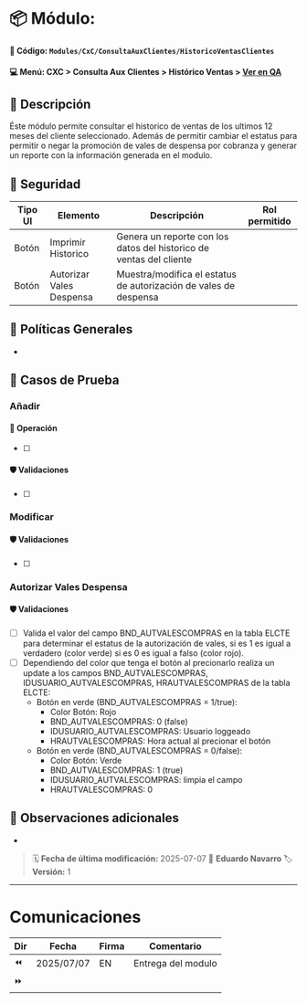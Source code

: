 # 📦 Módulo: 
#### 📁 **Código:** `Modules/CxC/ConsultaAuxClientes/HistoricoVentasClientes`
#### 💻 **Menú:** CXC > Consulta Aux Clientes > Histórico Ventas >  [Ver en QA](http://192.168.2.16:1089/app/cxc/auxiliarclientes/historicoventas)

## 📝 Descripción
Éste módulo permite consultar el historico de ventas de los ultimos 12 meses del cliente seleccionado. Además de permitir cambiar el estatus para permitir o negar la promoción de vales de despensa por cobranza y generar un reporte con la información generada en el modulo.

## 🔐 Seguridad
| Tipo UI | Elemento          | Descripción                    | Rol permitido |
|---------|-------------------|--------------------------------|----------------|
| Botón   | Imprimir Historico | Genera un reporte con los datos del historico de ventas del cliente |        |
| Botón   | Autorizar Vales Despensa | Muestra/modifica el estatus de autorización de vales de despensa |        |

## 💼 Políticas Generales
- 

## 🧪 Casos de Prueba

### Añadir
#### 💼 Operación
- [ ]  
#### 🛡️ Validaciones
- [ ] 

### Modificar
#### 🛡️ Validaciones
- [ ] 

### Autorizar Vales Despensa
#### 🛡️ Validaciones
- [ ] Valida el valor del campo BND_AUTVALESCOMPRAS en la tabla ELCTE para determinar el estatus de la autorización de vales, si es 1 es igual a verdadero (color verde) si es 0 es igual a falso (color rojo).
- [ ] Dependiendo del color que tenga el botón al precionarlo realiza un update a los campos BND_AUTVALESCOMPRAS, IDUSUARIO_AUTVALESCOMPRAS, HRAUTVALESCOMPRAS de la tabla ELCTE:
    - Botón en verde (BND_AUTVALESCOMPRAS = 1/true):
        - Color Botón: Rojo
        - BND_AUTVALESCOMPRAS: 0 (false)
        - IDUSUARIO_AUTVALESCOMPRAS: Usuario loggeado
        - HRAUTVALESCOMPRAS: Hora actual al precionar el botón
    - Botón en verde (BND_AUTVALESCOMPRAS = 0/false):
        - Color Botón: Verde
        - BND_AUTVALESCOMPRAS: 1 (true)
        - IDUSUARIO_AUTVALESCOMPRAS: limpia el campo
        - HRAUTVALESCOMPRAS: 0

## 📎 Observaciones adicionales
- 

> 🗓️ **Fecha de última modificación:** 2025-07-07
> 👤 **Eduardo Navarro**
> 🏷️ **Versión:** 1

---
# Comunicaciones
|Dir|Fecha       |Firma|Comentario                    |
|---|------------|-----|------------------------------|
|⏪| 2025/07/07 | EN |Entrega del modulo|
|⏩|            |     |                             |
